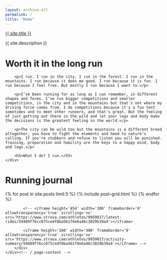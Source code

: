 ```yaml
---
layout: archive-alt
permalink: /
title: "Home"
---
```


<div id="hero" class="hero-container">
  <div class="site-name">
    <a href="{{ site.url }}/" class="site-title">{{ site.title }}</a>
    <p>{{ site.description }}</p>
  </div>
  <a data-scroll href="#intro" class="next-section">
      <span class="arrow"></span>
  </a>
</div>

<div id="intro" class="site-intro">
    <div class="inner-wrapper">
        <h1>Worth it in the long run</h1>

        <p>I run. I run in the city. I run in the forest. I run in the mountains. I run because it does me good. I run because it is fun. I run because I feel free. But mostly I run because I want to.</p>

        <p>I’ve been running for as long as I can remember, in different shapes and forms. I’ve run bigger competitions and smaller competitions, in the city and in the mountains but that's not where my driving force comes from. I do competitions because it's a fun test sometimes and to meet other runners, and that's great. But the feeling of just getting out there in the wild and let your legs and body make the decisions is the greatest feeling in the world.</p>

        <p>The city can be wild too but the mountains is a different breed altogether, you have to fight the elements and heed to nature’s calling. If you're stubborn and refuse to listen you will be punished. Training, preparation and humility are the keys to a happy mind, body and legs.</p>

        <h5>What I do? I run.</h5>
    </div>
</div>

<!-- SHOWING LATEST POST -->
<!-- https://gist.github.com/nimbupani/1421828 -->


<div class="archive-wrap">
    <div class="page-content">
        <div class="wrap">
            <div class="latest-posts">
                <h1>Running journal</h1>
                <div class="tiles">
                {% for post in site.posts limit:5 %}
                	{% include post-grid.html %}
                {% endfor %}
                </div><!-- /.tiles -->
            </div>

            <!-- <iframe height='454' width='300' frameborder='0' allowtransparency='true' scrolling='no' src='https://www.strava.com/athletes/9959817/latest-rides/59489f76cc075cedf0ba561f8e6a46c3029b39a4'></iframe>

            <iframe height='160' width='300' frameborder='0' allowtransparency='true' scrolling='no' src='https://www.strava.com/athletes/9959817/activity-summary/59489f76cc075cedf0ba561f8e6a46c3029b39a4'></iframe> -->
        </div>
    </div><!-- /.page-content -->
</div><!-- /.archive-wrap -->